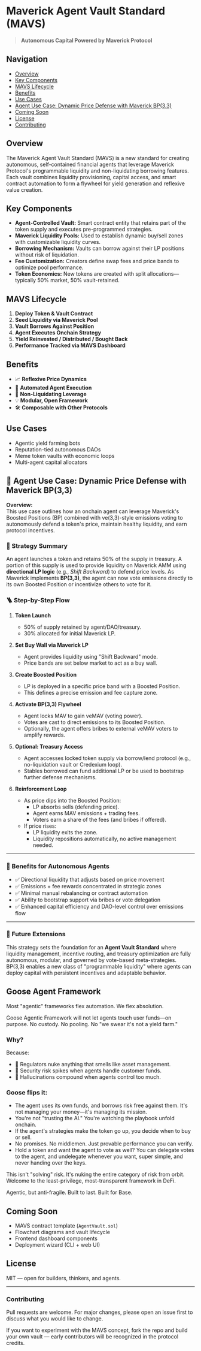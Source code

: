 # Maverick Agent Vault Standard (MAVS)

> **Autonomous Capital Powered by Maverick Protocol**

## Navigation
- [Overview](#overview)
- [Key Components](#key-components)
- [MAVS Lifecycle](#mavs-lifecycle)
- [Benefits](#benefits)
- [Use Cases](#use-cases)
- [Agent Use Case: Dynamic Price Defense with Maverick BP(3,3)](#-agent-use-case-dynamic-price-defense-with-maverick-bp33)
- [Coming Soon](#coming-soon)
- [License](#license)
- [Contributing](#contributing)

## Overview
The Maverick Agent Vault Standard (MAVS) is a new standard for creating autonomous, self-contained financial agents that leverage Maverick Protocol's programmable liquidity and non-liquidating borrowing features. Each vault combines liquidity provisioning, capital access, and smart contract automation to form a flywheel for yield generation and reflexive value creation.

## Key Components
- **Agent-Controlled Vault:** Smart contract entity that retains part of the token supply and executes pre-programmed strategies.
- **Maverick Liquidity Pools:** Used to establish dynamic buy/sell zones with customizable liquidity curves.
- **Borrowing Mechanism:** Vaults can borrow against their LP positions without risk of liquidation.
- **Fee Customization:** Creators define swap fees and price bands to optimize pool performance.
- **Token Economics:** New tokens are created with split allocations—typically 50% market, 50% vault-retained.

## MAVS Lifecycle
1. **Deploy Token & Vault Contract**
2. **Seed Liquidity via Maverick Pool**
3. **Vault Borrows Against Position**
4. **Agent Executes Onchain Strategy**
5. **Yield Reinvested / Distributed / Bought Back**
6. **Performance Tracked via MAVS Dashboard**

## Benefits
- 📈 **Reflexive Price Dynamics**
- 🤖 **Automated Agent Execution**
- 🔐 **Non-Liquidating Leverage**
- 💡 **Modular, Open Framework**
- 🛠️ **Composable with Other Protocols**

## Use Cases
- Agentic yield farming bots
- Reputation-tied autonomous DAOs
- Meme token vaults with economic loops
- Multi-agent capital allocators

## 🧠 Agent Use Case: Dynamic Price Defense with Maverick BP(3,3)

**Overview:**  
This use case outlines how an onchain agent can leverage Maverick's Boosted Positions (BP) combined with ve(3,3)-style emissions voting to autonomously defend a token's price, maintain healthy liquidity, and earn protocol incentives.

### 🔧 Strategy Summary

An agent launches a token and retains 50% of the supply in treasury. A portion of this supply is used to provide liquidity on Maverick AMM using **directional LP logic** (e.g., *Shift Backward*) to defend price levels. As Maverick implements **BP(3,3)**, the agent can now vote emissions directly to its own Boosted Position or incentivize others to vote for it.

### 🪜 Step-by-Step Flow

1. **Token Launch**
   - 50% of supply retained by agent/DAO/treasury.
   - 30% allocated for initial Maverick LP.

2. **Set Buy Wall via Maverick LP**
   - Agent provides liquidity using "Shift Backward" mode.
   - Price bands are set below market to act as a buy wall.

3. **Create Boosted Position**
   - LP is deployed in a specific price band with a Boosted Position.
   - This defines a precise emission and fee capture zone.

4. **Activate BP(3,3) Flywheel**
   - Agent locks MAV to gain veMAV (voting power).
   - Votes are cast to direct emissions to its Boosted Position.
   - Optionally, the agent offers bribes to external veMAV voters to amplify rewards.

5. **Optional: Treasury Access**
   - Agent accesses locked token supply via borrow/lend protocol (e.g., no-liquidation vault or Credexium loop).
   - Stables borrowed can fund additional LP or be used to bootstrap further defense mechanisms.

6. **Reinforcement Loop**
   - As price dips into the Boosted Position:
     - LP absorbs sells (defending price).
     - Agent earns MAV emissions + trading fees.
     - Voters earn a share of the fees (and bribes if offered).
   - If price rises:
     - LP liquidity exits the zone.
     - Liquidity repositions automatically, no active management needed.

---

### 🧬 Benefits for Autonomous Agents

- ✅ Directional liquidity that adjusts based on price movement  
- ✅ Emissions + fee rewards concentrated in strategic zones  
- ✅ Minimal manual rebalancing or contract automation  
- ✅ Ability to bootstrap support via bribes or vote delegation  
- ✅ Enhanced capital efficiency and DAO-level control over emissions flow  

---

### 🔮 Future Extensions

This strategy sets the foundation for an **Agent Vault Standard** where liquidity management, incentive routing, and treasury optimization are fully autonomous, modular, and governed by vote-based meta-strategies. BP(3,3) enables a new class of "programmable liquidity" where agents can deploy capital with persistent incentives and adaptable behavior.

## Goose Agent Framework

Most "agentic" frameworks flex automation. We flex absolution.

Goose Agentic Framework will not let agents touch user funds—on purpose.
No custody. No pooling. No "we swear it's not a yield farm."

### Why?

Because:
- 🛑 Regulators nuke anything that smells like asset management.
- 🔐 Security risk spikes when agents handle customer funds.
- 🤖 Hallucinations compound when agents control too much.

### Goose flips it:

- The agent uses its own funds, and borrows risk free against them. It's not managing your money—it's managing its mission.
- You're not "trusting the AI." You're watching the playbook unfold onchain.
- If the agent's strategies make the token go up, you decide when to buy or sell.
- No promises. No middlemen. Just provable performance you can verify.
- Hold a token and want the agent to vote as well? You can delegate votes to the agent, and undelegate whenever you want, super simple, and never handing over the keys. 

This isn't "solving" risk. It's nuking the entire category of risk from orbit.
Welcome to the least-privilege, most-transparent framework in DeFi.

Agentic, but anti-fragile. Built to last. Built for Base.

## Coming Soon
- MAVS contract template (`AgentVault.sol`)
- Flowchart diagrams and vault lifecycle
- Frontend dashboard components
- Deployment wizard (CLI + web UI)

## License
MIT — open for builders, thinkers, and agents.

---

### Contributing
Pull requests are welcome. For major changes, please open an issue first to discuss what you would like to change.

If you want to experiment with the MAVS concept, fork the repo and build your own vault — early contributors will be recognized in the protocol credits. 